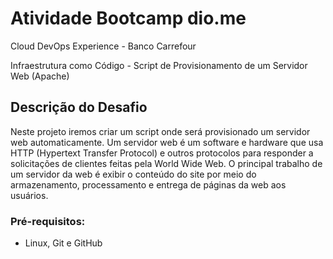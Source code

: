 # Atividade Bootcamp dio.me

Cloud DevOps Experience - Banco Carrefour

Infraestrutura como Código - Script de Provisionamento de um Servidor Web (Apache)

## Descrição do Desafio

Neste projeto iremos criar um script onde será provisionado um servidor web automaticamente. Um servidor web é um software e hardware que usa HTTP (Hypertext Transfer Protocol) e outros protocolos para responder a solicitações de clientes feitas pela World Wide Web. O principal trabalho de um servidor da web é exibir o conteúdo do site por meio do armazenamento, processamento e entrega de páginas da web aos usuários.

### Pré-requisitos:

- Linux, Git e GitHub
